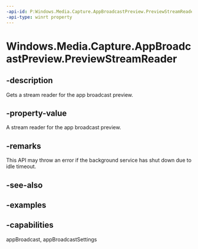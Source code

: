```yaml
---
-api-id: P:Windows.Media.Capture.AppBroadcastPreview.PreviewStreamReader
-api-type: winrt property
---
```


<!-- Property syntax.
public AppBroadcastPreviewStreamReader PreviewStreamReader { get; }
-->

# Windows.Media.Capture.AppBroadcastPreview.PreviewStreamReader

## -description
Gets a stream reader for the app broadcast preview.

## -property-value
A stream reader for the app broadcast preview.

## -remarks
This API may throw an error if the background service has shut down due to idle timeout.

## -see-also

## -examples



## -capabilities
appBroadcast, appBroadcastSettings
